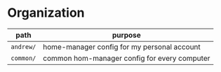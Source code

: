 # Organization

| path        | purpose                                        |
|-------------|------------------------------------------------|
| `andrew/`   | home-manager config for my personal account    |
| `common/`   | common hom-manager config for every computer   |
